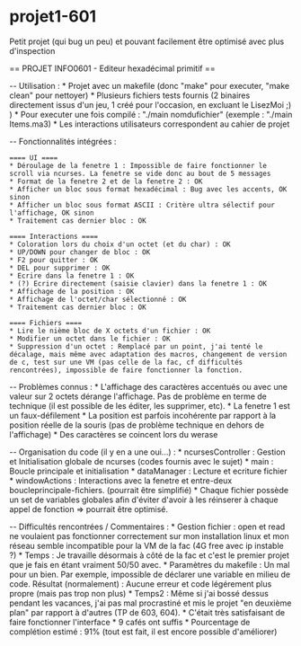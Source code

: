 # projet1-601
Petit projet (qui bug un peu) et pouvant facilement être optimisé avec plus d'inspection

== PROJET INFO0601 - Editeur hexadécimal primitif ==

-- Utilisation :
	* Projet avec un makefile (donc "make" pour executer, "make clean" pour nettoyer)
	* Plusieurs fichiers tests fournis (2 binaires directement issus d'un jeu, 1 créé pour l'occasion, en excluant le LisezMoi ;) )
	* Pour executer une fois compilé : "./main nomdufichier" (exemple : "./main Items.ma3)
	* Les interactions utilisateurs correspondent au cahier de projet

-- Fonctionnalités intégrées :

	==== UI ====
	* Déroulage de la fenetre 1 : Impossible de faire fonctionner le scroll via ncurses. La fenetre se vide donc au bout de 5 messages
	* Format de la fenetre 2 et de la fenetre 2 : OK
	* Afficher un bloc sous format hexadécimal : Bug avec les accents, OK sinon
	* Afficher un bloc sous format ASCII : Critère ultra sélectif pour l'affichage, OK sinon
	* Traitement cas dernier bloc : OK
	
	==== Interactions ====
	* Coloration lors du choix d'un octet (et du char) : OK
	* UP/DOWN pour changer de bloc : OK
	* F2 pour quitter : OK
	* DEL pour supprimer : OK
	* Ecrire dans la fenetre 1 : OK
	* (?) Ecrire directement (saisie clavier) dans la fenetre 1 : OK
	* Affichage de la position : OK
	* Affichage de l'octet/char sélectionné : OK
	* Traitement cas dernier bloc : OK

	==== Fichiers ====
	* Lire le nième bloc de X octets d'un fichier : OK
	* Modifier un octet dans le fichier : OK
	* Suppression d'un octet : Remplacé par un point, j'ai tenté le décalage, mais même avec adaptation des macros, changement de version de c, test sur une VM (pas celle de la fac, cf difficultés rencontrées), impossible de faire fonctionner la fonction.
	

-- Problèmes connus :
	* L'affichage des caractères accentués ou avec une valeur sur 2 octets dérange l'affichage. Pas de problème en terme de technique (il est possible de les éditer, les supprimer, etc).
	* La fenetre 1 est un faux-défilement
	* La position est parfois incohérente par rapport à la position réelle de la souris (pas de problème technique en dehors de l'affichage)
	* Des caractères se coincent lors du werase


-- Organisation du code (il y en a une oui...) :
	* ncursesController : Gestion et Initialisation globale de ncurses (codes fournis avec le sujet)
	* main : Boucle principale et initialisation
	* dataManager : Lecture et ecriture fichier
	* windowActions : Interactions avec la fenetre et entre-deux boucleprincipale-fichiers. (pourrait être simplifié)
	* Chaque fichier possède un set de variables globales afin d'éviter d'avoir à les réinserer à chaque appel de fonction => pourrait être optimisé.


-- Difficultés rencontrées / Commentaires :
	* Gestion fichier : open et read ne voulaient pas fonctionner correctement sur mon installation linux et mon réseau semble incompatible pour la VM de la fac (4G free avec ip instable ?)
	* Temps : Je travaille désormais à côté de la fac et c'est le premier projet que je fais en étant vraiment 50/50 avec.
	* Paramètres du makefile : Un mal pour un bien. Par exemple, impossible de déclarer une variable en milieu de code. Résultat (normalement) : Aucune erreur et code légérement plus propre (mais pas trop non plus)
	* Temps2 : Même si j'ai bossé dessus pendant les vacances, j'ai pas mal procrastiné et mis le projet "en deuxième plan" par rapport à d'autres (TP de 603, 604). 
	* C'était très satisfaisant de faire fonctionner l'interface
	* 9 cafés ont suffis
	* Pourcentage de complétion estimé : 91% (tout est fait, il est encore possible d'améliorer)
